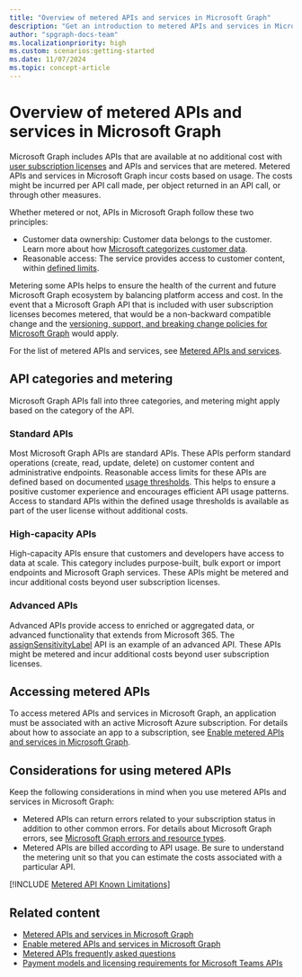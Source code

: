 ```yaml
---
title: "Overview of metered APIs and services in Microsoft Graph"
description: "Get an introduction to metered APIs and services in Microsoft Graph."
author: "spgraph-docs-team"
ms.localizationpriority: high
ms.custom: scenarios:getting-started
ms.date: 11/07/2024
ms.topic: concept-article
---
```


# Overview of metered APIs and services in Microsoft Graph

Microsoft Graph includes APIs that are available at no additional cost with [user subscription licenses](/microsoft-365/enterprise/subscriptions-licenses-accounts-and-tenants-for-microsoft-cloud-offerings) and APIs and services that are metered. Metered APIs and services in Microsoft Graph incur costs based on usage. The costs might be incurred per API call made, per object returned in an API call, or through other measures.

Whether metered or not, APIs in Microsoft Graph follow these two principles:
- Customer data ownership: Customer data belongs to the customer. Learn more about how [Microsoft categorizes customer data](https://www.microsoft.com/trust-center/privacy/customer-data-definitions).
- Reasonable access: The service provides access to customer content, within [defined limits](throttling-limits.md).

Metering some APIs helps to ensure the health of the current and future Microsoft Graph ecosystem by balancing platform access and cost. In the event that a Microsoft Graph API that is included with user subscription licenses becomes metered, that would be a non-backward compatible change and the [versioning, support, and breaking change policies for Microsoft Graph](versioning-and-support.md) would apply.

For the list of metered APIs and services, see [Metered APIs and services](/graph/metered-api-list).

## API categories and metering
Microsoft Graph APIs fall into three categories, and metering might apply based on the category of the API.

### Standard APIs
Most Microsoft Graph APIs are standard APIs. These APIs perform standard operations (create, read, update, delete) on customer content and administrative endpoints. Reasonable access limits for these APIs are defined based on documented [usage thresholds](throttling-limits.md). This helps to ensure a positive customer experience and encourages efficient API usage patterns. Access to standard APIs within the defined usage thresholds is available as part of the user license without additional costs.

### High-capacity APIs
High-capacity APIs ensure that customers and developers have access to data at scale. This category includes purpose-built, bulk export or import endpoints and Microsoft Graph services. These APIs might be metered and incur additional costs beyond user subscription licenses.

### Advanced APIs
Advanced APIs provide access to enriched or aggregated data, or advanced functionality that extends from Microsoft 365. The [assignSensitivityLabel](/graph/api/driveitem-assignsensitivitylabel) API is an example of an advanced API. These APIs might be metered and incur additional costs beyond user subscription licenses.

## Accessing metered APIs
To access metered APIs and services in Microsoft Graph, an application must be associated with an active Microsoft Azure subscription. For details about how to associate an app to a subscription, see [Enable metered APIs and services in Microsoft Graph](/graph/metered-api-setup).

## Considerations for using metered APIs

Keep the following considerations in mind when you use metered APIs and services in Microsoft Graph:

- Metered APIs can return errors related to your subscription status in addition to other common errors. For details about Microsoft Graph errors, see [Microsoft Graph errors and resource types](errors.md).
- Metered APIs are billed according to API usage. Be sure to understand the metering unit so that you can estimate the costs associated with a particular API.

[!INCLUDE [Metered API Known Limitations](includes/metered-api-known-limitations.md)]

## Related content

- [Metered APIs and services in Microsoft Graph](/graph/metered-api-list)
- [Enable metered APIs and services in Microsoft Graph](/graph/metered-api-setup)
- [Metered APIs frequently asked questions](/graph/metered-api-faq)
- [Payment models and licensing requirements for Microsoft Teams APIs](teams-licenses.md)
